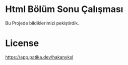 # Html Bölüm Sonu Çalışması
Bu Projede bildiklerimizi pekiştirdik.
# License
https://app.patika.dev/hakanyksl


